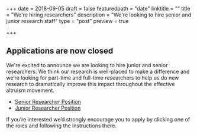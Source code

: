 +++
date = 2018-09-05
draft = false
featuredpath = "date"
linktitle = ""
title = "We're hiring researchers"
description = "We're looking to hire senior and junior research staff"
type = "post"
preview = true

+++

## Applications are now closed

We're excited to announce we are looking to hire junior and senior researchers. We think our research is well-placed to make a difference and we’re looking for part-time and full-time researchers to help us do new research to dramatically improve this impact throughout the effective altruism movement.


* [Senior Researcher Position](/careers/senior-researcher/)
* [Junior Researcher Position](/careers/junior-researcher/)

If you’re interested we’d strongly encourage you to apply by clicking one of the roles and following the instructions there.